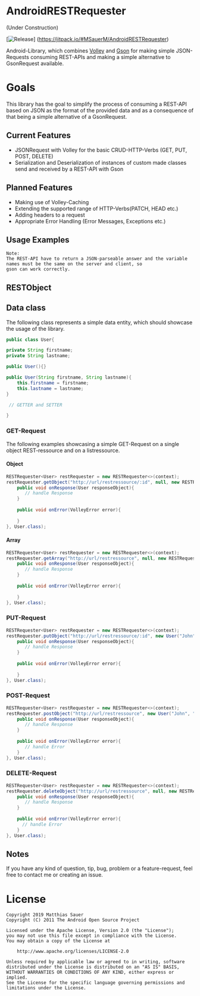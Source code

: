 # AndroidRESTRequester

(Under Construction)

[![Release](https://jitpack.io/v/User/Repo.svg)]
(https://jitpack.io/#MSauerM/AndroidRESTRequester)

Android-Library, which combines [Volley](https://github.com/google/volley) and [Gson](https://github.com/google/gson) for making simple JSON-Requests consuming REST-APIs and making a simple alternative to GsonRequest available.

# Goals
This library has the goal to simplify the process of consuming  a REST-API based on JSON as the format of the provided data and as a consequence of that being a simple alternative of a GsonRequest. 

## Current Features

- JSONRequest with Volley for the basic CRUD-HTTP-Verbs (GET, PUT, POST, DELETE) 
- Serialization and Deserialization of instances of custom made classes send and received by a REST-API with Gson

## Planned Features

- Making use of Volley-Caching
- Extending the supported range of HTTP-Verbs(PATCH, HEAD etc.)
- Adding headers to a request
- Appropriate Error Handling (Error Messages, Exceptions etc.)

## Usage Examples 

    Note: 
    The REST-API have to return a JSON-parseable answer and the variable names must be the same on the server and client, so
    gson can work correctly.

## RESTObject



## Data class

The following class represents a simple data entity, which should showcase the usage of the library.
```java
public class User{

private String firstname;
private String lastname;

public User(){}

public User(String firstname, String lastname){
    this.firstname = firstname;
    this.lastname = lastname;
}

 // GETTER and SETTER 

}
```


### GET-Request

The following examples showcasing a simple GET-Request on a single object REST-ressource and on a listressource.

#### Object

```java
RESTRequester<User> restRequester = new RESTRequester<>(context);
restRequester.getObject("http://url/restressource/:id", null, new RESTRequestHandler<User>(){
    public void onResponse(User responseObject){
       // handle Response
    }
     
    public void onError(VolleyError error){
    
    }
}, User.class);

```

#### Array

```java
RESTRequester<User> restRequester = new RESTRequester<>(context);
restRequester.getArray("http://url/restressource", null, new RESTRequestHandler<User>(){
    public void onResponse(User responseObject){
       // handle Response
    }
     
    public void onError(VolleyError error){
    
    }
}, User.class);

```



### PUT-Request


```java
RESTRequester<User> restRequester = new RESTRequester<>(context);
restRequester.putObject("http://url/restressource/:id", new User("John", "Doe"), new RESTRequestHandler<User>(){
    public void onResponse(User responseObject){
       // handle Response
    }
     
    public void onError(VolleyError error){
    
    }
}, User.class);

```

### POST-Request


```java
RESTRequester<User> restRequester = new RESTRequester<>(context);
restRequester.postObject("http://url/restressource", new User("John", "Doe"), new RESTRequestHandler<User>(){
    public void onResponse(User responseObject){
       // handle Response
    }
     
    public void onError(VolleyError error){
       // handle Error
    }
}, User.class);

```

### DELETE-Request

```java
RESTRequester<User> restRequester = new RESTRequester<>(context);
restRequester.deleteObject("http://url/restressource", null, new RESTRequestHandler<User>(){
    public void onResponse(User responseObject){
       // handle Response
    }
     
    public void onError(VolleyError error){
      // handle Error
    }
}, User.class);

```

## Notes

If you have any kind of question, tip, bug, problem or a feature-request, feel free to contact me or creating an issue. 



# License

```
Copyright 2019 Matthias Sauer
Copyright (C) 2011 The Android Open Source Project

Licensed under the Apache License, Version 2.0 (the "License");
you may not use this file except in compliance with the License.
You may obtain a copy of the License at

    http://www.apache.org/licenses/LICENSE-2.0

Unless required by applicable law or agreed to in writing, software
distributed under the License is distributed on an "AS IS" BASIS,
WITHOUT WARRANTIES OR CONDITIONS OF ANY KIND, either express or implied.
See the License for the specific language governing permissions and
limitations under the License.
```
